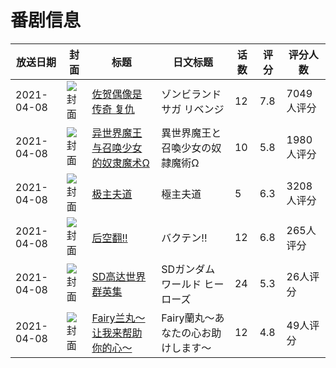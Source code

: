 # 番剧信息

|放送日期|封面|标题|日文标题|话数|评分|评分人数|
|---|---|---|---|---|---|---|
|2021-04-08|![封面](https://lain.bgm.tv/pic/cover/c/02/c7/287488_1FJYC.jpg)|[佐贺偶像是传奇 复仇](https://bangumi.tv/subject/287488)|ゾンビランドサガ リベンジ|12|7.8|7049人评分|
|2021-04-08|![封面](https://lain.bgm.tv/pic/cover/c/2e/9b/303864_md2TS.jpg)|[异世界魔王与召唤少女的奴隶魔术Ω](https://bangumi.tv/subject/303864)|異世界魔王と召喚少女の奴隷魔術Ω|10|5.8|1980人评分|
|2021-04-08|![封面](https://lain.bgm.tv/pic/cover/c/18/51/317691_SiTJ2.jpg)|[极主夫道](https://bangumi.tv/subject/317691)|極主夫道|5|6.3|3208人评分|
|2021-04-08|![封面](https://lain.bgm.tv/pic/cover/c/8b/bf/318541_d6L93.jpg)|[后空翻!!](https://bangumi.tv/subject/318541)|バクテン!!|12|6.8|265人评分|
|2021-04-08|![封面](https://lain.bgm.tv/pic/cover/c/06/57/324786_uMk2K.jpg)|[SD高达世界 群英集](https://bangumi.tv/subject/324786)|SDガンダムワールド ヒーローズ|24|5.3|26人评分|
|2021-04-08|![封面](https://lain.bgm.tv/pic/cover/c/70/6d/325586_5o4Dj.jpg)|[Fairy兰丸～让我来帮助你的心～](https://bangumi.tv/subject/325586)|Fairy蘭丸～あなたの心お助けします～|12|4.8|49人评分|
